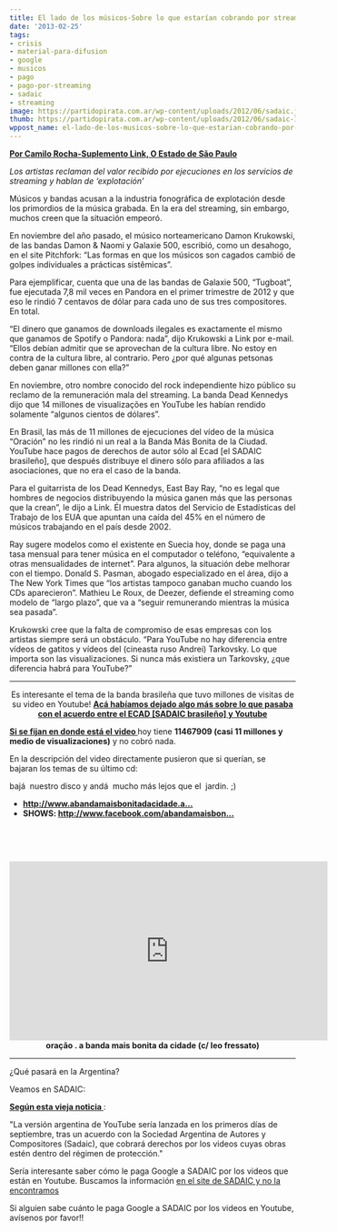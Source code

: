 ```yaml
---
title: El lado de los músicos-Sobre lo que estarían cobrando por streaming.
date: '2013-02-25'
tags:
- crisis
- material-para-difusion
- google
- musicos
- pago
- pago-por-streaming
- sadaic
- streaming
image: https://partidopirata.com.ar/wp-content/uploads/2012/06/sadaic.jpg
thumb: https://partidopirata.com.ar/wp-content/uploads/2012/06/sadaic-150x150.jpg
wppost_name: el-lado-de-los-musicos-sobre-lo-que-estarian-cobrando-por-streaming
---
```


<strong><a href="http://blogs.estadao.com.br/link/o-lado-dos-musicos/" target="_blank">Por Camilo Rocha-Suplemento Link, O Estado de São Paulo</a></strong>

<em>Los artistas reclaman del valor recibido por ejecuciones en los servicios de streaming y hablan de ‘explotación’</em>

Músicos y bandas acusan a la industria fonográfica de explotación desde los primordios de la música grabada. En la era del streaming, sin embargo, muchos creen que la situación empeoró.

En noviembre del año pasado, el músico norteamericano Damon Krukowski, de las bandas Damon &amp; Naomi y Galaxie 500, escribió, como un desahogo, en el site Pitchfork: “Las formas en que los músicos son cagados cambió de golpes individuales a prácticas sistêmicas”.

Para ejemplificar, cuenta que una de las bandas de Galaxie 500, “Tugboat”, fue ejecutada 7,8 mil veces en Pandora en el primer trimestre de 2012 y que eso le rindió 7 centavos de dólar para cada uno de sus tres compositores. En total.

“El dinero que ganamos de downloads ilegales es exactamente el mismo que ganamos de Spotify o Pandora: nada”, dijo Krukowski a Link por e-mail. “Ellos debían admitir que se aprovechan de la cultura libre. No estoy en contra de la cultura libre, al contrario. Pero ¿por qué algunas petsonas deben ganar millones con ella?”

En noviembre, otro nombre conocido del rock independiente hizo público su reclamo de la remuneración mala del streaming. La banda Dead Kennedys dijo que 14 millones de visualizações en YouTube les habían rendido solamente “algunos cientos de dólares”.

En Brasil, las más de 11 millones de ejecuciones del vídeo de la música “Oración” no les rindió ni un real a la Banda Más Bonita de la Ciudad. YouTube hace pagos de derechos de autor sólo al Ecad [el SADAIC brasileño], que después distribuye el dinero sólo para afiliados a las asociaciones, que no era el caso de la banda.

Para el guitarrista de los Dead Kennedys, East Bay Ray, “no es legal que hombres de negocios distribuyendo la música ganen más que las personas que la crean”, le dijo a Link. Él muestra datos del Servicio de Estadísticas del Trabajo de los EUA que apuntan una caída del 45% en el número de músicos trabajando en el país desde 2002.

Ray sugere modelos como el existente en Suecia hoy, donde se paga una tasa mensual para tener música en el computador o teléfono, “equivalente a otras mensualidades de internet”.
Para algunos, la situación debe melhorar con el tiempo. Donald S. Pasman, abogado especializado en el área, dijo a The New York Times que “los artistas tampoco ganaban mucho cuando los CDs aparecieron”. Mathieu Le Roux, de Deezer, defiende el streaming como modelo de “largo plazo”, que va a “seguir remunerando mientras la música sea pasada”.

Krukowski cree que la falta de compromiso de esas empresas con los artistas siempre será un obstáculo. “Para YouTube no hay diferencia entre vídeos de gatitos y vídeos del (cineasta ruso Andrei) Tarkovsky. Lo que importa son las visualizaciones. Si nunca más existiera un Tarkovsky, ¿que diferencia habrá para YouTube?”

<hr />
<p style="text-align: center;">Es interesante el tema de la banda brasileña que tuvo millones de visitas de su video en Youtube!
<strong><a href="http://partido-pirata.blogspot.com.br/2011/05/tengo-un-video-con-mas-de-3-millones.html" target="_blank">Acá habíamos dejado algo más sobre lo que pasaba con el acuerdo entre el ECAD [SADAIC brasileño] y Youtube</a></strong></p>
<strong><a href="http://www.youtube.com/watch?v=QW0i1U4u0KE&amp;feature=youtu.be" target="_blank">Si se fijan en donde está el video </a> </strong>hoy tiene <strong>11467909 (casi 11 millones y medio de visualizaciones)</strong> y no cobró nada.

En la descripción del video directamente pusieron que si querían, se bajaran los temas de su último cd:

bajá  nuestro disco y andá  mucho más lejos que el  jardin. ;)
<ul>
	<li><strong><a href="http://www.abandamaisbonitadacidade.art.br/cancoes/" target="_blank">http://www.abandamaisbonitadacidade.a...</a></strong></li>
	<li><strong> SHOWS: <a href="https://www.facebook.com/abandamaisbonitadacidade?sk=events" target="_blank">http://www.facebook.com/abandamaisbon...</a></strong></li>
</ul>
&nbsp;

&nbsp;

<center>
<iframe src="http://www.youtube.com/embed/QW0i1U4u0KE" height="315" width="560" allowfullscreen="" frameborder="0"></iframe>
<strong>oração . a banda mais bonita da cidade (c/ leo fressato)</strong></center>

<hr />

¿Qué pasará en la Argentina?

Veamos en SADAIC:

<strong><a href="http://www.aliadodigital.com/2010/08/argentina-google-acuerda-con-sadaic-para-lanzar-youtube-com-ar/" target="_blank">Según esta vieja noticia </a></strong>:

"La versión argentina de YouTube sería lanzada en los primeros días de septiembre, tras un acuerdo con la Sociedad Argentina de Autores y Compositores (Sadaic), que cobrará derechos por los videos cuyas obras estén dentro del régimen de protección."

Sería interesante saber cómo le paga Google a SADAIC por los videos que están en Youtube. Buscamos la información <a href="http://www.sadaic.org.ar" target="_blank">en el site de SADAIC y no la encontramos</a>

Si alguien sabe cuánto le paga Google a SADAIC por los videos en Youtube, avísenos por favor!!
